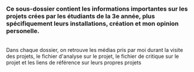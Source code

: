 <h3>Ce sous-dossier contient les informations importantes sur les projets crées par les étudiants de la 3e année, plus spécifiquement leurs installations, création et mon opinion personelle.</h3>
<br/>
Dans chaque dossier, on retrouve les médias pris par moi durant la visite des projets, le fichier d'analyse sur le projet, le fichier de critique sur le projet et les liens de référence sur leurs propres projets 

